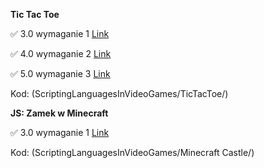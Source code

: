 **Tic Tac Toe** 

:white_check_mark: 3.0 wymaganie 1 [Link](https://github.com/KacperKornas/ScriptingLanguagesInVideoGames/commit/564e56b4c028a7d5ffa6a08c0146ef9b9ddaee47)

:white_check_mark: 4.0 wymaganie 2 [Link](https://github.com/KacperKornas/ScriptingLanguagesInVideoGames/commit/564e56b4c028a7d5ffa6a08c0146ef9b9ddaee47)

:white_check_mark: 5.0 wymaganie 3 [Link](https://github.com/KacperKornas/ScriptingLanguagesInVideoGames/commit/564e56b4c028a7d5ffa6a08c0146ef9b9ddaee47)

Kod: (ScriptingLanguagesInVideoGames/TicTacToe/)



**JS: Zamek w Minecraft** 

:white_check_mark: 3.0 wymaganie 1 [Link](https://github.com/KacperKornas/ScriptingLanguagesInVideoGames/commit/89fa3b51f113e60f255a59efb2c3476c063a03a3)

Kod: (ScriptingLanguagesInVideoGames/Minecraft Castle/)